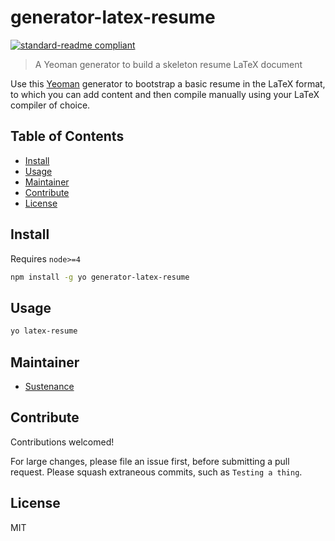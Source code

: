 # generator-latex-resume

[![standard-readme compliant](https://img.shields.io/badge/readme%20style-standard-brightgreen.svg?style=flat-square)](https://github.com/RichardLitt/standard-readme)

> A Yeoman generator to build a skeleton resume LaTeX document

Use this [Yeoman](http://yeoman.io/) generator to bootstrap a basic resume in the LaTeX format, to which you can add content and then compile manually using your LaTeX compiler of choice.

## Table of Contents

- [Install](#install)
- [Usage](#usage)
- [Maintainer](#maintainer)
- [Contribute](#contribute)
- [License](#license)

## Install

Requires `node>=4`
```sh
npm install -g yo generator-latex-resume
```

## Usage

```sh
yo latex-resume
```

## Maintainer

- [Sustenance](https://github.com/Sustenance)

## Contribute

Contributions welcomed!

For large changes, please file an issue first, before submitting a pull request.
Please squash extraneous commits, such as `Testing a thing`.

## License

MIT